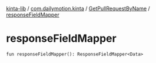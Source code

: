 [kinta-lib](../../index.md) / [com.dailymotion.kinta](../index.md) / [GetPullRequestByName](index.md) / [responseFieldMapper](./response-field-mapper.md)

# responseFieldMapper

`fun responseFieldMapper(): ResponseFieldMapper<Data>`